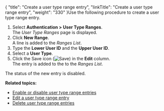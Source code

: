{
    "title": "Create a user type range entry",
    "linkTitle": "Create a user type range entry",
    "weight": "330"
}Use the following procedure to create a user type range entry.

1.  Select **Authentication > User Type Ranges**.  
    The *User Type Ranges* page is displayed.
2.  Click **New Range**.  
    A line is added to the *Ranges List*.
3.  Type the **Lower User ID** and the **Upper User ID**.
4.  Select a **User Type**.
5.  Click the Save icon (![Save](/Images/SecureTransport/SaveIcon_13x13.png)) in the **Edit** column.  
    The entry is added to the to the *Ranges List*.

The status of the new entry is disabled.

**Related topics:**

-   [Enable or disable user type range entries](../t_st_enable_disable_user_type_range_entries)
-   [Edit a user type range entry](../t_st_edit_user_type_range_entry)
-   [Delete user type range entries](../t_st_delete_user_type_range_entries)
